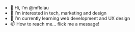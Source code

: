 - 👋 Hi, I’m @mflolau
- 👀 I’m interested in tech, marketing and design
- 🌱 I’m currently learning web development and UX design
- 📫 How to reach me... flick me a message!
